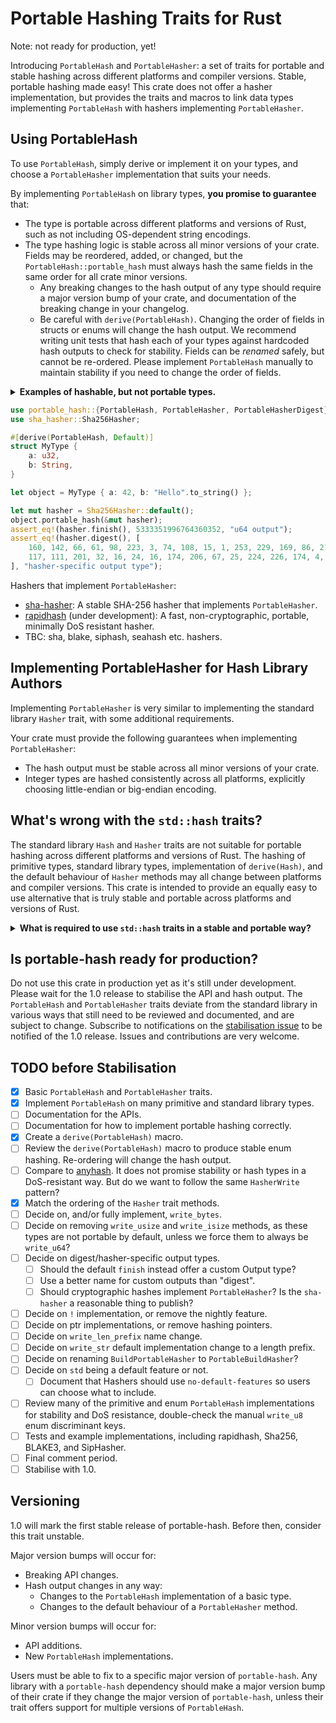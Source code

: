 # Portable Hashing Traits for Rust

Note: not ready for production, yet!

Introducing `PortableHash` and `PortableHasher`: a set of traits for portable and stable hashing across different platforms and compiler versions. Stable, portable hashing made easy! This crate does not offer a hasher implementation, but provides the traits and macros to link data types implementing `PortableHash` with hashers implementing `PortableHasher`.

## Using PortableHash

To use `PortableHash`, simply derive or implement it on your types, and choose a `PortableHasher` implementation that suits your needs.

By implementing `PortableHash` on library types, **you promise to guarantee** that:
- The type is portable across different platforms and versions of Rust, such as not including OS-dependent string encodings.
- The type hashing logic is stable across all minor versions of your crate. Fields may be reordered, added, or changed, but the `PortableHash::portable_hash` must always hash the same fields in the same order for all crate minor versions.
  - Any breaking changes to the hash output of any type should require a major version bump of your crate, and documentation of the breaking change in your changelog.
  - Be careful with `derive(PortableHash)`. Changing the order of fields in structs or enums will change the hash output. We recommend writing unit tests that hash each of your types against hardcoded hash outputs to check for stability. Fields can be _renamed_ safely, but cannot be re-ordered. Please implement `PortableHash` manually to maintain stability if you need to change the order of fields.

<details>
<summary><strong>Examples of hashable, but not portable types.</strong></summary>

`OsString`, `OsStr`, and `Path` are examples of types that vary between platforms. The string encodings of these types can differ based on the operating system, making them unsuitable for portable hashing. They can safely derive `std::hash::Hash` for in-memory hashmaps, but `PortableHash` is explicitly _not_ implemented on these types.

</details>

```rust
use portable_hash::{PortableHash, PortableHasher, PortableHasherDigest};
use sha_hasher::Sha256Hasher;

#[derive(PortableHash, Default)]
struct MyType {
    a: u32,
    b: String,
}

let object = MyType { a: 42, b: "Hello".to_string() };

let mut hasher = Sha256Hasher::default();
object.portable_hash(&mut hasher);
assert_eq!(hasher.finish(), 5333351996764360352, "u64 output");
assert_eq!(hasher.digest(), [
    160, 142, 66, 61, 98, 223, 3, 74, 108, 15, 1, 253, 229, 169, 86, 215,
    117, 111, 201, 32, 16, 24, 16, 174, 206, 67, 25, 224, 226, 174, 4, 168
], "hasher-specific output type");
```

Hashers that implement `PortableHasher`:
- [sha-hasher](https://crates.io/crates/sha-hasher): A stable SHA-256 hasher that implements `PortableHasher`.
- [rapidhash](https://crates.io/crates/rapidhash) (under development): A fast, non-cryptographic, portable, minimally DoS resistant hasher.
- TBC: sha, blake, siphash, seahash etc. hashers.

## Implementing PortableHasher for Hash Library Authors

Implementing `PortableHasher` is very similar to implementing the standard library `Hasher` trait, with some additional requirements.

Your crate must provide the following guarantees when implementing `PortableHasher`:
- The hash output must be stable across all minor versions of your crate.
- Integer types are hashed consistently across all platforms, explicitly choosing little-endian or big-endian encoding.

## What's wrong with the `std::hash` traits?
The standard library `Hash` and `Hasher` traits are not suitable for portable hashing across different platforms and versions of Rust. The hashing of primitive types, standard library types, implementation of `derive(Hash)`, and the default behaviour of `Hasher` methods may all change between platforms and compiler versions. This crate is intended to provide an equally easy to use alternative that is truly stable and portable across platforms and versions of Rust.

<details>
<summary><strong>What is required to use <code>std::hash</code> traits in a stable and portable way?</strong></summary>

The default behaviour of hashing any primitive type, standard library type, and the default `Hash` and `Hasher` implementations are all subject to change between compiler versions.

`Hash` is responsible for breaking down a type into primitive types to feed a `Hasher`, while `Hasher` is responsible for consuming those bytes and producing a hash output.

A `Hasher` author must:
- Ensure that integers are hashed consistently on all platforms, always choosing little-endian or big-endian.
- Override the default `write_*` methods to ensure that compiler versions changing the default behaviour won't affect this `Hasher`'s output.
- Ensure stability of the hash output between minor crate versions.

And end users must:
- Ensure their chosen `Hasher` is portable, and promises to be stable between rust and crate versions.
- Explicitly not use `derive(Hash)` and implement `Hash::hash` on their hashed types manually using `Hasher::write_*` methods.
- Avoid using `Hash::hash` on types they haven't manually implemented, including primitive types like `str` and tuples.
- Avoid `Hasher::write_*` methods with default implementations (particularly the upcoming `write_str`), which requires reading the Hasher implementation source code to check.
- Avoid using `write_usize` and `write_isize` unless it is portably hashed across platforms by the `Hasher`.
- Iterate manually over any tuples and collections.
- Be informed on how to construct a hash to avoid reordering or length-extension attacks etc, if required for their use case.

This is so fraught with accidental footguns, `PortableHash` and `PortableHasher` have been provided to allow end users to simply `derive(PortableHash)` and choose any `PortableHasher` without worrying about the above pitfalls.

</details>

## Is portable-hash ready for production?
Do not use this crate in production yet as it's still under development. Please wait for the 1.0 release to stabilise the API and hash output. The `PortableHash` and `PortableHasher` traits deviate from the standard library in various ways that still need to be reviewed and documented, and are subject to change. Subscribe to notifications on the [stabilisation issue](https://github.com/hoxxep/portable-hash/issues/1) to be notified of the 1.0 release. Issues and contributions are very welcome.

## TODO before Stabilisation
- [x] Basic `PortableHash` and `PortableHasher` traits.
- [x] Implement `PortableHash` on many primitive and standard library types.
- [ ] Documentation for the APIs.
- [ ] Documentation for how to implement portable hashing correctly.
- [x] Create a `derive(PortableHash)` macro.
- [ ] Review the `derive(PortableHash)` macro to produce stable enum hashing. Re-ordering will change the hash output.
- [ ] Compare to [anyhash](https://crates.io/crates/anyhash). It does not promise stability or hash types in a DoS-resistant way. But do we want to follow the same `HasherWrite` pattern?
- [x] Match the ordering of the `Hasher` trait methods.
- [ ] Decide on, and/or fully implement, `write_bytes`.
- [ ] Decide on removing `write_usize` and `write_isize` methods, as these types are not portable by default, unless we force them to always be `write_u64`?
- [ ] Decide on digest/hasher-specific output types.
  - [ ] Should the default `finish` instead offer a custom Output type?
  - [ ] Use a better name for custom outputs than "digest".
  - [ ] Should cryptographic hashes implement `PortableHasher`? Is the `sha-hasher` a reasonable thing to publish?
- [ ] Decide on `!` implementation, or remove the nightly feature.
- [ ] Decide on ptr implementations, or remove hashing pointers.
- [ ] Decide on `write_len_prefix` name change.
- [ ] Decide on `write_str` default implementation change to a length prefix.
- [ ] Decide on renaming `BuildPortableHasher` to `PortableBuildHasher`?
- [ ] Decide on `std` being a default feature or not.
  - [ ] Document that Hashers should use `no-default-features` so users can choose what to include.
- [ ] Review many of the primitive and enum `PortableHash` implementations for stability and DoS resistance, double-check the manual `write_u8` enum discriminant keys.
- [ ] Tests and example implementations, including rapidhash, Sha256, BLAKE3, and SipHasher.
- [ ] Final comment period.
- [ ] Stabilise with 1.0.

## Versioning

1.0 will mark the first stable release of portable-hash. Before then, consider this trait unstable.

Major version bumps will occur for:
- Breaking API changes.
- Hash output changes in any way:
  - Changes to the `PortableHash` implementation of a basic type.
  - Changes to the default behaviour of a `PortableHasher` method.

Minor version bumps will occur for:
- API additions.
- New `PortableHash` implementations.

Users must be able to fix to a specific major version of `portable-hash`. Any library with a `portable-hash` dependency should make a major version bump of their crate if they change the major version of `portable-hash`, unless their trait offers support for multiple versions of `PortableHash`.
